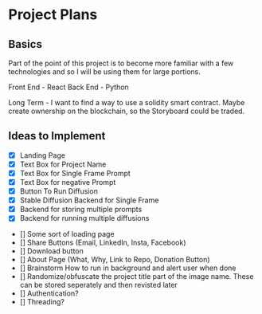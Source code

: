 # Project Plans

## Basics
Part of the point of this project is to become more familiar with a few technologies and so I will
be using them for large portions.

Front End - React
Back End - Python

Long Term - I want to find a way to use a solidity smart contract. Maybe create ownership on the
blockchain, so the Storyboard could be traded.

## Ideas to Implement
 - [x] Landing Page
 - [x] Text Box for Project Name
 - [x] Text Box for Single Frame Prompt
 - [x] Text Box for negative Prompt
 - [x] Button To Run Diffusion
 - [x] Stable Diffusion Backend for Single Frame
 - [x] Backend for storing multiple prompts
 - [x] Backend for running multiple diffusions
 - [] Some sort of loading page
 - [] Share Buttons (Email, LinkedIn, Insta, Facebook)
 - [] Download button
 - [] About Page (What, Why, Link to Repo, Donation Button)
 - [] Brainstorm How to run in background and alert user when done
 - [] Randomize/obfuscate the project title part of the image name. These can be stored seperately and then revisted later
 - [] Authentication?
 - [] Threading?